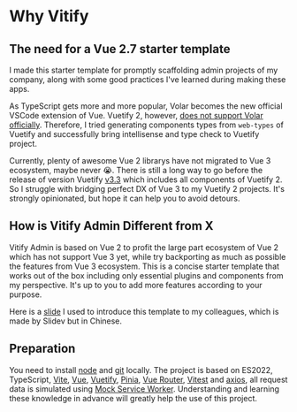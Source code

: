 # Why Vitify

## The need for a Vue 2.7 starter template

I made this starter template for promptly scaffolding admin projects of my company, along with some good practices I've learned during making these apps.

As TypeScript gets more and more popular, Volar becomes the new official VSCode extension of Vue. Vuetify 2, however, [does not support Volar officially](https://github.com/vuetifyjs/vuetify/issues/14798). Therefore, I tried generating components types from `web-types` of Vuetify and successfully bring intellisense and type check to Vuetify project.

Currently, plenty of awesome Vue 2 librarys have not migrated to Vue 3 ecosystem, maybe never 😭. There is still a long way to go before the release of version Vuetify [v3.3](https://github.com/vuetifyjs/vuetify/issues?q=is%3Aopen+is%3Aissue+milestone%3A%22v3.3.0+%28Icarus%29%22) which includes all components of Vuetify 2. So I struggle with bridging perfect DX of Vue 3 to my Vuetify 2 projects. It's strongly opinionated, but hope it can help you to avoid detours.

## How is Vitify Admin Different from X

Vitify Admin is based on Vue 2 to profit the large part ecosystem of Vue 2 which has not support Vue 3 yet, while try backporting as much as possible the features from Vue 3 ecosystem. This is a concise starter template that works out of the box including only essential plugins and components from my perspective. It's up to you to add more features according to your purpose.

Here is a [slide](https://docs.nustarnuclear.com/vitify-slide/) I used to introduce this template to my colleagues, which is made by Slidev but in Chinese.

## Preparation

You need to install [node](http://nodejs.org/) and [git](https://git-scm.com/) locally. The project is based on ES2022, TypeScript, [Vite](https://vitejs.dev/), [Vue](https://vuejs.org/), [Vuetify](https://vuetifyjs.com/), [Pinia](https://pinia.vuejs.org/), [Vue Router](https://router.vuejs.org/), [Vitest](https://vitest.dev/) and [axios](https://axios-http.com/docs/intro), all request data is simulated using [Mock Service Worker](https://mswjs.io/). Understanding and learning these knowledge in advance will greatly help the use of this project.
